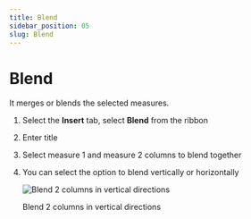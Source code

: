 ```yaml
---
title: Blend
sidebar_position: 05
slug: Blend
---
```

# Blend

It merges or blends the selected measures. 

1. Select the **Insert** tab, select **Blend** from the ribbon
2. Enter title 
3. Select measure 1 and measure 2 columns to blend together
4. You can select the option to blend vertically or horizontally
    
    ![Blend 2 columns in vertical directions](/img/Othertopic/Blend/Fig1.Blend.png)
    
    Blend 2 columns in vertical directions